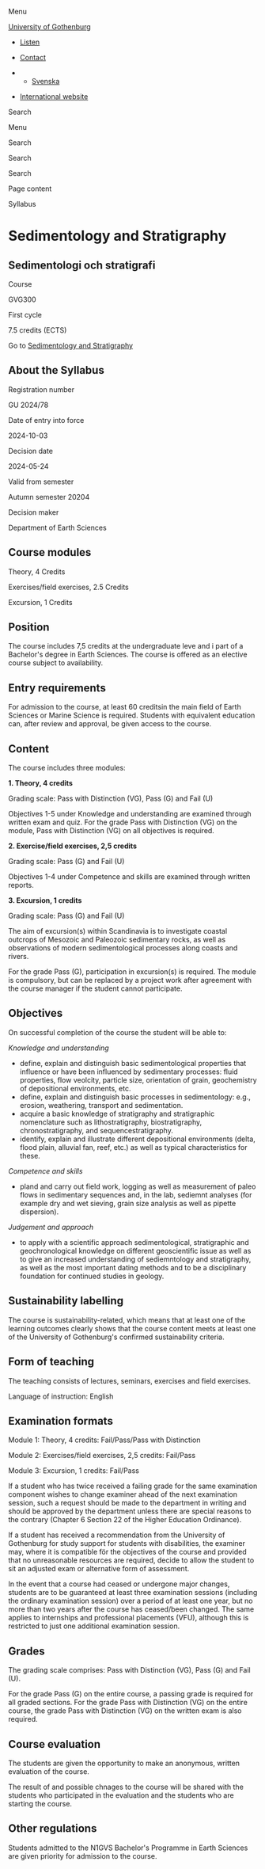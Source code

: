 Menu

[University of Gothenburg](/en)

- [Listen](//app-eu.readspeaker.com/cgi-bin/rsent?customerid=9467&lang=en_uk&readclass=region--content&url=https%3A%2F%2Fwww.gu.se%2Fen%2Fstudy-gothenburg%2Fsedimentology-and-stratigraphy-gvg300%2Fsyllabus%2F2490af84-1840-11ef-abfd-620285624141 "Listen with ReadSpeaker")

- [Contact](/en/contact)

- - [Svenska](/studera/hitta-utbildning/sedimentologi-och-stratigrafi-gvg300/kursplan/2490af84-1840-11ef-abfd-620285624141)
- [International website](/en/study-gothenburg/sedimentology-and-stratigraphy-gvg300/syllabus/2490af84-1840-11ef-abfd-620285624141)

Search


Menu


Search


Search

Search

Page content

Syllabus


# Sedimentology and Stratigraphy

## Sedimentologi och stratigrafi

Course


GVG300


First cycle


7.5 credits (ECTS)


Go to
[Sedimentology and Stratigraphy](/en/study-gothenburg/sedimentology-and-stratigraphy-gvg300)

## About the Syllabus

Registration number


GU 2024/78


Date of entry into force


2024-10-03


Decision date


2024-05-24


Valid from semester


Autumn semester 20204


Decision maker


Department of Earth Sciences


## Course modules

Theory, 4 Credits


Exercises/field exercises, 2.5 Credits


Excursion, 1 Credits


## Position

The course includes 7,5 credits at the undergraduate leve and i part of a Bachelor's degree in Earth Sciences. The course is offered as an elective course subject to availability.

## Entry requirements

For admission to the course, at least 60 creditsin the main field of Earth Sciences or Marine Science is required. Students with equivalent education can, after review and approval, be given access to the course.

## Content

The course includes three modules:

**1\. Theory, 4 credits**

Grading scale: Pass with Distinction (VG), Pass (G) and Fail (U)

Objectives 1-5 under Knowledge and understanding are examined through written exam and quiz. For the grade Pass with Distinction (VG) on the module, Pass with Distinction (VG) on all objectives is required.

**2\. Exercise/field exercises, 2,5 credits**

Grading scale: Pass (G) and Fail (U)

Objectives 1-4 under Competence and skills are examined through written reports.

**3\. Excursion, 1 credits**

Grading scale: Pass (G) and Fail (U)

The aim of excursion(s) within Scandinavia is to investigate coastal outcrops of Mesozoic and Paleozoic sedimentary rocks, as well as observations of modern sedimentological processes along coasts and rivers.

For the grade Pass (G), participation in excursion(s) is required. The module is compulsory, but can be replaced by a project work after agreement with the course manager if the student cannot participate.

## Objectives

On successful completion of the course the student will be able to:

_Knowledge and understanding_

- define, explain and distinguish basic sedimentological properties that influence or have been influenced by sedimentary processes: fluid properties, flow veolcity, particle size, orientation of grain, geochemistry of depositional environments, etc.
- define, explain and distinguish basic processes in sedimentology: e.g., erosion, weathering, transport and sedimentation.
- acquire a basic knowledge of stratigraphy and stratigraphic nomenclature such as lithostratigraphy, biostratigraphy, chronostratigraphy, and sequencestratigraphy.
- identify, explain and illustrate different depositional environments (delta, flood plain, alluvial fan, reef, etc.) as well as typical characteristics for these.

_Competence and skills_

- pland and carry out field work, logging as well as measurement of paleo flows in sedimentary sequences and, in the lab, sediemnt analyses (for example dry and wet sieving, grain size analysis as well as pipette dispersion).

_Judgement and approach_

- to apply with a scientific approach sedimentological, stratigraphic and geochronological knowledge on different geoscientific issue as well as to give an increased understanding of sediemntology and stratigraphy, as well as the most important dating methods and to be a disciplinary foundation for continued studies in geology.

## Sustainability labelling

The course is sustainability-related, which means that at least one of the learning outcomes clearly shows that the course content meets at least one of the University of Gothenburg's confirmed sustainability criteria.


## Form of teaching

The teaching consists of lectures, seminars, exercises and field exercises.

Language of instruction: English

## Examination formats

Module 1: Theory, 4 credits: Fail/Pass/Pass with Distinction

Module 2: Exercises/field exercises, 2,5 credits: Fail/Pass

Module 3: Excursion, 1 credits: Fail/Pass

If a student who has twice received a failing grade for the same examination component wishes to change examiner ahead of the next examination session, such a request should be made to the department in writing and should be approved by the department unless there are special reasons to the contrary (Chapter 6 Section 22 of the Higher Education Ordinance).

If a student has received a recommendation from the University of Gothenburg for study support for students with disabilities, the examiner may, where it is compatible för the objectives of the course and provided that no unreasonable resources are required, decide to allow the student to sit an adjusted exam or alternative form of assessment.

In the event that a course had ceased or undergone major changes, students are to be guaranteed at least three examination sessions (including the ordinary examination session) over a period of at least one year, but no more than two years after the course has ceased/been changed. The same applies to internships and professional placements (VFU), although this is restricted to just one additional examination session.

## Grades

The grading scale comprises: Pass with Distinction (VG), Pass (G) and Fail (U).

For the grade Pass (G) on the entire course, a passing grade is required for all graded sections. For the grade Pass with Distinction (VG) on the entire course, the grade Pass with Distinction (VG) on the written exam is also required.

## Course evaluation

The students are given the opportunity to make an anonymous, written evaluation of the course.

The result of and possible chnages to the course will be shared with the students who participated in the evaluation and the students who are starting the course.

## Other regulations

Students admitted to the N1GVS Bachelor's Programme in Earth Sciences are given priority for admission to the course.